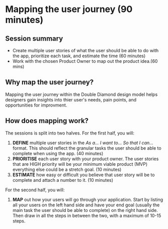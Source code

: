 # Mapping the user journey (90 minutes)

## Session summary

- Create multiple user stories of what the user should be able to do with the app, prioritize each task, and estimate the time (60 minutes)
- Work with the chosen Product Owner to map out the product idea.(60 mins)

## Why map the user journey?

Mapping the user journey within the Double Diamond design model helps designers gain insights into thier user's needs, pain points, and opportunities for improvment.

## How does mapping work?

The sessions is split into two halves. For the first half, you will:

1. **DEFINE** multiple user stories in the _As a... I want to... So that I can..._ format. This should reflect the granular tasks the user should be able to complete when using the app. (40 minutes)
2. **PRIORITISE** each user story with your product owner. The user stories that are HIGH priority will be your minimum viable product (MVP) everything else could be a stretch goal. (10 minutes)
3. **ESTIMATE** how easy or difficult you believe that user story will be to complete and attach a number to it. (10 minutes)

For the second half, you will:

1. **MAP** out how your users will go through your application. Start by listing all your users on the left hand side and have your end goal (usually the main task the user should be able to complete) on the right hand side. Then draw in all the steps in between the two, with a maximum of 10-15 steps.


